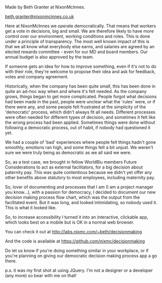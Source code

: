 Made by Beth Granter at NixonMcInnes.

beth.granter@nixonmcinnes.co.uk

Here at NixonMcInnes we operate democratically. That means that workers get a vote in decisions, big and small. We are therefore likely to have more control over our environment, working conditions and roles. This is done under a principle of transparency. The most well known impact of this is that we all know what everybody else earns, and salaries are agreed by an elected rewards committee - even for our MD and board members. Our annual budget is also approved by the team.

If someone gets an idea for how to improve something, even if it's not to do with their role, they're welcome to propose their idea and ask for feedback, votes and company agreement.

Historically, when the company has been quite small, this has been done in quite an ad-hoc way when and where it's felt needed. As the company grows, things began to get more complicated. People forgot what decisions had been made in the past, people were unclear what the 'rules' were, or if there were any, and some people felt frustrated at the simplicity of the 'democratic' process, which didn't always fit all needs. Different processes were often needed for different types of decision, and sometimes it felt like the wrong process had been applied. Sometimes things were done without following a democratic process, out of habit, if nobody had questioned it yet.

We had a couple of 'bad' experiences where people felt things hadn't gone smoothly, emotions ran high, and some things felt a bit unjust. We weren't sure we were truly being as democratic as we all said we were.

So, as a test case, we brought in fellow WorldBlu members Future Considerations to act as external facilitators, for a big decision about paternity pay. This was quite contentious because we didn't yet offer any other benefits above statutory to most employees, including maternity pay.

So, lover of documenting and processes that I am (I am a project manager you know...), with a passion for democracy, I decided to document our new decision making process flow chart, which was the output from the facilitated event. But it was long, and looked intimidating, so nobody used it. This is what it looked like.

So, to increase accessibility I turned it into an interactive, clickable app, which looks best on a mobile but is OK in a normal web browser.

You can check it out at http://labs.nixmc.com/~beth/decisionmaking

And the code is available at https://github.com/nixmc/decisionmaking

Do let us know if you're doing something similar in your workplace, or if you're planning on giving our democratic decision making process app a go there.

p.s. it was my first shot at using JQuery. I'm not a designer or a developer (any more) so bear with me on that!
